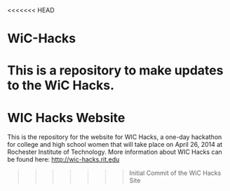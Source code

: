 <<<<<<< HEAD
# WiC-Hacks
This is a repository to make updates to the WiC Hacks.
=======
WIC Hacks Website
=================
This is the repository for the website for WIC Hacks, a one-day hackathon for college and high school women that will take place on April 26, 2014 at Rochester Institute of Technology.  More information about WIC Hacks can be found here: http://wic-hacks.rit.edu
>>>>>>> Initial Commit of the WiC Hacks Site
